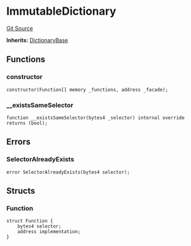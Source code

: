 # ImmutableDictionary
[Git Source](https://github.com/metacontract/mc/blob/b874bc295b567a7e9bd6d6c63dfe84df116a2f3a/src/devkit/Flattened.sol)

**Inherits:**
[DictionaryBase](abstract.DictionaryBase.md)


## Functions
### constructor


```solidity
constructor(Function[] memory _functions, address _facade);
```

### __existsSameSelector


```solidity
function __existsSameSelector(bytes4 _selector) internal override returns (bool);
```

## Errors
### SelectorAlreadyExists

```solidity
error SelectorAlreadyExists(bytes4 selector);
```

## Structs
### Function

```solidity
struct Function {
    bytes4 selector;
    address implementation;
}
```

